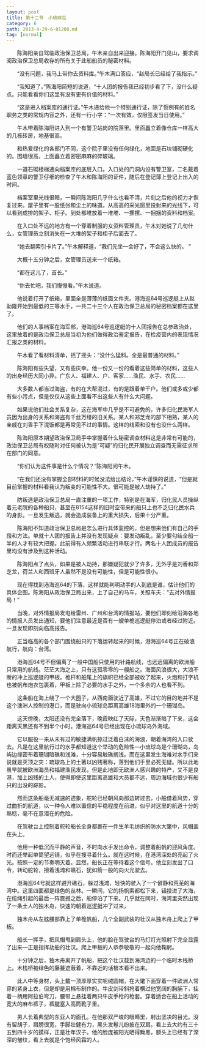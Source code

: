 ```yaml
---
layout: post
title: 第十二节　小琉球岛
category: 6
path: 2013-4-29-6-01200.md
tag: [normal]
---
```


　　陈海阳亲自驾临政治保卫总局，午木亲自出来迎接。陈海阳开门见山，要求调阅政治保卫总局收存的所有关于此船船员的秘密材料。

　　“没有问题，我马上带你去资料库。”午木满口答应，“赵局长已经给了我指示。”

　　“我知道了。”陈海阳简短的说道，“十人团的报告我已经初步看了下，没什么疑点。只能看看你们这里有没有更有价值的材料。”

　　“这是进入档案库的通行证。”午木递给他一个特别通行证，除了惯例有的姓名职务之类的常规内容之外，还有一行小字：“一次有效，仅限签发当日使用。”

　　午木带着陈海阳进入到一个有警卫站岗的院落里。里面矗立着像仓库一样高大的几栋砖房，地基很高。

　　和热爱绿化的各部门不同，这个院子里没有任何绿化，地面是石块铺砌硬化的。围墙很高，上面矗立着密密麻麻的碎玻璃。

　　一道石砌楼梯通向档案库的底层入口。入口处的门洞内设有警卫室，二名戴着蓝色领章的警卫仔细的检查了午木和陈海阳的证件，随后在登记薄上登记上出入的时间。

　　档案室里光线很暗，一瞬间陈海阳几乎什么也看不清，片刻之后他的视力才恢复过来。屋子里有一股纸张和尘土的味道。从高高的采光窗里投射来的光线下，可以看到成排的架子、柜子。到处都堆放着一堆堆、一摞摞、一捆捆的资料和档案。

　　在入口处不远的地方有一个穿着制服的女资料管理员，午木对她说了几句什么，女管理员立刻消失在一大堆的架子和柜子后面去了。

　　“她去翻索引卡片了。”午木解释道，“我们先坐一会好了，不会这么快的。”

　　大概十五分钟之后，女管理员送来一个纸箱。

　　“都在这儿了，首长。”

　　“你去忙吧，我们慢慢看。”午木说道。

　　他说着打开了纸箱，里面全是薄薄的纸面文件夹。港海巡64号巡逻艇上从赵助隆开始到最低的三等水手，一共二十三个人在政治保卫总局的秘密档案都在这里了。

　　他们的人事档案在海军部，港海巡64号巡逻艇的十人团报告在总参政治处，这里放着的是政治保卫总局当初为他们做得政治鉴定报告，在检疫营内的表现情况汇报之类的材料。

　　午木看了看材料清单，摇了摇头：“没什么猛料。全是最普通的材料。”

　　陈海阳有些失望，又有些庆幸。他一份又一份的看着这些简单的材料，这些人的出身经历大同小异。广东人、福建人、户、客家……渔民、水手、农民……

　　大多数人都当过海盗，有的在大帮混过，有的是跟着单干户。他们或多或少都有些小污点，但是仅仅从这些上面看不出这些人有什么大问题。

　　如果说他们社会关系复杂，这在海军中几乎是不可避免的，许多归化民海军人员因为出身的关系和海盗有千丝万缕的旧关系。某人和郑芝龙的部下相熟，某人的亲戚在刘香手下混饭都是再常见不过的事情。这样的线索和没有也没什么两样。

　　陈海阳原本期望政治保卫局手中掌握着什么秘密调查材料这是非常有可能的，政治保卫总局有权随时对任何被认为是“可疑”的归化民开展独立调查而无需征求所在部门的同意。

　　“你们认为这件事是什么个情况？”陈海阳问午木。

　　“在我们还没有掌握全部材料的时候没法给出结论，”午木谨慎的说道，“但是就目前掌握的材料看我认为叛变的可能性不大。很可能是被人劫持了。”

　　防叛逃是政治保卫总局一直注重的一项工作，特别是在海军，归化民人员操纵着元老院的各种船只，甚至在8154这样的旧时空带来的船只上也不乏归化民水兵的身影。一旦发生叛逃，就会造成装备上的重大损失，后果十分严重。

　　陈海阳不知道政治保卫总局是怎么进行具体监控的，但是想来他们有自己的手段和方法。单就十人团的报告上并没有发现疑点：要发动叛乱，至少要勾结全船一半的人才有较大把握。此前得有人频繁活动进行串联才行。两名十人团成员的报告里均没有涉及到这种活动。

　　陈海阳点了点头，如果是被人劫持，那嫌疑犯就少了许多，无外乎是刘香和郑芝龙，荷兰人和西班牙人虽然不是没有可能性，但是可能性很小。

　　现在得找到港海巡64的下落，这样就能判明动手的人到底是谁，估计他们的具体企图。陈海阳从政治保卫局出来，上了自己的马车，关照车夫：“去对外情报局！”

　　当晚，对外情报局发电给雷州、广州和台湾的情报站，要他们即刻给沿海各地的情报人员发出通知，要他们注意最近是否有一艘单桅巡逻艇停泊或者经过附近。一旦发现即刻向临高报告。

　　正当临高的各个部门围绕船只的下落运转起来的时候，港海巡64号正在破浪航行，航向：台湾。

　　港海巡64号不但偏离了一般中国船只使用的针路航线，也远远偏离的欧洲船只常用的航线。茫茫大海之上，只有这孤零零的一艘船之。海面风浪很大，大浪不断的冲上巡逻艇的甲板。桅杆和船尾上的旗帜已经全部被收了起来，火炮和打字机也被帆布炮衣包裹着，甲板上除了必要的水手之外，一个多余的人也看不到。

　　这条船在海上绕了一个大圈子，从西南面驶近了高雄，不过它的目的地并不是这个澳洲人控制的港口，而是驶向小琉球岛距离高雄18海里外的一个珊瑚岛。

　　这天傍晚，太阳还没有完全落下，晚霞映红了天际，天色渐渐暗了下来，这会距离天黑还有不到半个小时。港海巡64号已经出现在小琉球岛外海域。

　　它以服役一来从未有过的敏捷满帆掠过泛着白沫的海浪，朝着海湾的入口驶去。凡是在这里航行过的水手都知道这个举动的危险性―小琉球岛是个珊瑚岛，岛屿边缘密布着珊瑚暗礁和浅滩，十分容易触礁搁浅。而在这里发生海难对水手们来说就是灭顶之灾：琉球岛上的土著以凶残著称，落到他们手里必死无疑。所以此地虽早就被欧洲海员和福建渔民发现，但是此地即无欧洲人感兴趣的特产，又不是良港，加上凶残的土人，使得即使这里距离高雄和大员都不远，周边海域也很少有船只的出没的踪影。

　　然而这条船毫无减速的迹象，舵轮已经朝风向那边转过去，小船借着风势，穿过曲折的航道，以一种令人难以置信的平稳程度在前进，似乎对这里的航道十分的熟稔，毫不在意潜在的危险。

　　在驾驶台上控制着舵轮船长全身都裹在一件生羊毛纺织的防水大氅中，风帽盖在头上。

　　他用一种低沉而平静的声音，不时向水手发出命令，调整着船帆的迎风角度。时而还举起单筒望远镜，似乎在搜寻着什么。就在这时候，在港湾深处的亮起了火光。按照一定的节奏明灭着。显然，船长正在等待着这个信号。他立刻发出了口令，转动舵轮，擦着浅滩和礁石，犹如箭一般的向火光驶去。

　　港海巡64号就这样避开礁石，躲过浅滩，轻快的驶入了一个僻静和荒芜的海湾中。这里四面都是绿色的丛林。一瞬间，它的扬帆索都松下来，锚投进了大海，在缆绳引起的最后一阵震撼之后，船停泊了下来。几乎就在同时，海湾里突然出现了一条土人的独木舟，快速的朝着巡逻艇冲了过来，

　　独木舟从左舷腰部靠上了单桅帆船，几个全副武装的壮汉从独木舟上爬上了甲板。

　　船长一挥手，把风帽甩到肩头上，他的脸在驾驶台的马灯灯光照射下完全显露了出来―正是指挥劫船的壮汉。爬上甲板的人恭恭敬敬的一起向他鞠躬。

　　十分钟之后，独木舟离开了帆船，把这个壮汉载到海湾边的一个临时木栈桥上。木栈桥被绿色的藤蔓遮蔽着，不靠近的话根本看不出来。

　　此人中等身材，头上戴一顶厚厚实实呢绒圆帽，在大氅下面穿着一件欧洲人常穿的紧身上衣，但是却是用棉布制作的。牛皮剑带斜挎着横过他宽阔的胸脯下，挂着一柄用阿拉伯弯刀，腰带上悬挂着两只牛皮手枪的枪套。穿着适合在船上活动的宽大的麻布裤子，裤腿塞入高筒靴子里。

　　男人长着典型的东亚人的面孔。在他那双严峻的眼睛里，射出坚决的目光。没有留胡子，肩膀很宽，手脚壮健有力，黑头发鬈儿纷披在双肩。看上去大约有三十五到四十岁的摸样，正是壮年汉子。他的脸庞被阳光晒得黝黑，额头上已经有了深深的皱纹，看上去就是个饱经风霜的人。